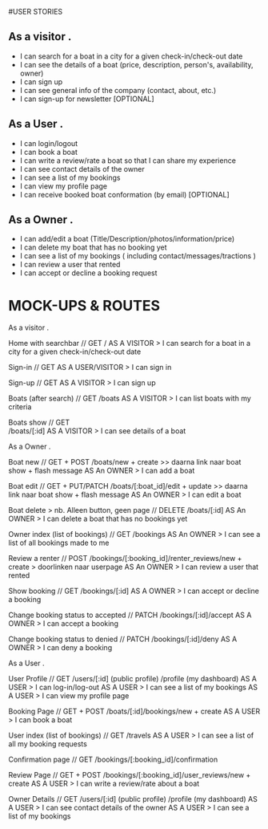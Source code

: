 #USER STORIES

## As a visitor                                                                                                    .

- I can search for a boat in a city for a given check-in/check-out date
- I can see the details of a boat (price, description, person's, availability, owner) 
- I can sign up 
- I can see general info of the company (contact, about, etc.)
- I can sign-up for newsletter [OPTIONAL]


## As a User                                                                                                       .

- I can login/logout
- I can book a boat 
- I can write a review/rate a boat so that I can share my experience
- I can see contact details of the owner 
- I can see a list of my bookings
- I can view my profile page
- I can receive booked boat conformation (by email)  [OPTIONAL]

## As a Owner                                                                                                    .

- I can add/edit a boat (Title/Description/photos/information/price)
- I can delete my boat that has no booking yet
- I can see a list of my bookings ( including contact/messages/tractions )
- I can review a user that rented
- I can accept or decline a booking request


# MOCK-UPS & ROUTES

As a visitor                                                                                                    .

Home with searchbar // GET
	/
	AS A VISITOR > I can search for a boat in a city for a given check-in/check-out date

Sign-in // GET
AS A USER/VISITOR > I can sign in	

Sign-up // GET
AS A VISITOR > I can sign up	

Boats (after search) // GET	
/boats
	AS A VISITOR > I can list boats with my criteria

Boats show // GET	
/boats/[:id]
	AS A VISITOR > I can see details of  a boat


As a Owner                                                                                                    .

Boat new // GET + POST
	/boats/new + create >> daarna link naar boat show + flash message
	AS An OWNER > I can add a boat	

Boat edit // GET + PUT/PATCH
	/boats/[:boat_id]/edit + update >>  daarna link naar boat show + flash message
	AS An OWNER > I can edit a boat

Boat delete > nb. Alleen button, geen page // DELETE
	/boats/[:id]
	AS An OWNER > I can delete a boat that has no bookings yet

Owner index (list of bookings) // GET
	/bookings
	AS An OWNER > I can see a list of all bookings made to me

Review a renter // POST
	/bookings/[:booking_id]/renter_reviews/new + create > doorlinken naar userpage
	AS An OWNER > I can review a user that rented




Show booking // GET
	/bookings/[:id]
	AS A OWNER > I can accept or decline a booking

Change booking status to accepted // PATCH
	/bookings/[:id]/accept
	AS A OWNER > I can accept a booking

Change booking status to denied // PATCH
	/bookings/[:id]/deny
	AS A OWNER > I can deny a booking



As a User                                                                                                       .

User Profile // GET
	/users/[:id] (public profile)
	/profile (my dashboard)
	AS A USER > I can log-in/log-out
AS A USER > I can see a list of my bookings
	AS A USER > I can view my profile page

Booking Page // GET + POST
	/boats/[:id]/bookings/new + create
	AS A USER > I can book a boat
	
User index (list of bookings) // GET
	/travels
	AS A USER > I can see a list of all my booking requests

Confirmation page // GET
	/bookings/[:booking_id]/confirmation

Review Page // GET + POST
	/bookings/[:booking_id]/user_reviews/new + create
	AS A USER > I can write a review/rate about a boat

Owner Details // GET
	/users/[:id] (public profile)
	/profile (my dashboard)
	AS A USER > I can see contact details of the owner
AS A USER > I can see a list of my bookings
	


